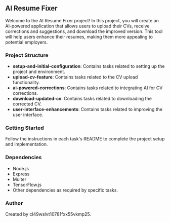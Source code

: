 ## AI Resume Fixer

Welcome to the AI Resume Fixer project! In this project, you will create an AI-powered application that allows users to upload their CVs, receive corrections and suggestions, and download the improved version. This tool will help users enhance their resumes, making them more appealing to potential employers.

### Project Structure

- **setup-and-initial-configuration**: Contains tasks related to setting up the project and environment.
- **upload-cv-feature**: Contains tasks related to the CV upload functionality.
- **ai-powered-corrections**: Contains tasks related to integrating AI for CV corrections.
- **download-updated-cv**: Contains tasks related to downloading the corrected CV.
- **user-interface-enhancements**: Contains tasks related to improving the user interface.

### Getting Started

Follow the instructions in each task's README to complete the project setup and implementation.

### Dependencies

- Node.js
- Express
- Multer
- TensorFlow.js
- Other dependencies as required by specific tasks.

### Author

Created by cl49wslvt10781fxx55vkmp25.
